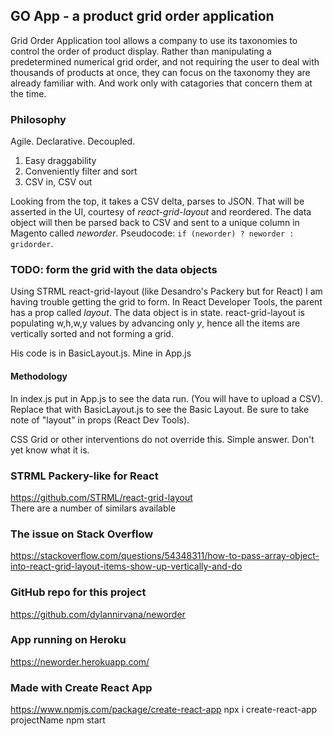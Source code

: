 
## GO App - a product grid order application

Grid Order Application tool allows a company to use its taxonomies to control the order of product display. Rather than manipulating a predetermined numerical grid order, and not requiring the user to deal with thousands of products at once, they can focus on the taxonomy they are already familiar with. And work only with catagories that concern them at the time.

### Philosophy
Agile. Declarative. Decoupled. 
1. Easy draggability
2. Conveniently filter and sort
3. CSV in, CSV out

Looking from the top, it takes a CSV delta, parses to JSON. That will be asserted in the UI, courtesy of _react-grid-layout_ and reordered. The data object will then be parsed back to CSV and sent to a unique column in Magento called _neworder_. Pseudocode: `if (neworder) ? neworder : gridorder`. 

### TODO: form the grid with the data objects

Using STRML react-grid-layout (like Desandro's Packery but for React) I am having trouble getting the grid to form. In React Developer Tools, the parent has a prop called _layout_. The data object is in state. react-grid-layout is populating w,h,w,y values by advancing only _y_, hence all the items are vertically sorted and not forming a grid. 

His code is in BasicLayout.js. Mine in App.js

#### Methodology
In index.js put in App.js to see the data run. (You will have to upload a CSV). Replace that with BasicLayout.js to see the Basic Layout. Be sure to take note of "layout" in props (React Dev Tools).

CSS Grid or other interventions do not override this. Simple answer. Don't yet know what it is.

### STRML Packery-like for React
https://github.com/STRML/react-grid-layout  
There are a number of similars available 

### The issue on Stack Overflow 
https://stackoverflow.com/questions/54348311/how-to-pass-array-object-into-react-grid-layout-items-show-up-vertically-and-do 

### GitHub repo for this project
https://github.com/dylannirvana/neworder 

### App running on Heroku
https://neworder.herokuapp.com/ 

### Made with Create React App
https://www.npmjs.com/package/create-react-app 
npx i create-react-app projectName
npm start 


